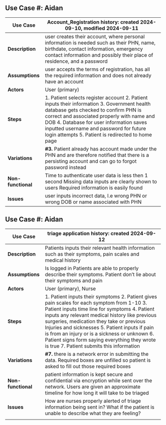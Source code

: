 
## Use Case #: Aidan
| **Use Case**    | Account_Registration **history**: created  2024-09-10, modified 2024-09-11   |
| --------------- | ------------------------------------------------------------------------------------------------------------------------------------------------------------------------------------------------------------------------------------------------------------------------------------------------------------------------------------------------------------------------------------------------------------------------------------------------------------------------------------------------------------------------------------------------------------------------------------------- |
| **Description** | user creates their account, where personal information is needed such as their PHN, name, birthdate, contact information, emergency contact information and possibly their place of residence, and a password  |
| **Assumptions** | user accepts the terms of registration, has all the required information and does not already have an account   |
| **Actors**      | User (primary) |
| **Steps**       | 1. Patient selects register account 2. Patient inputs their information 3. Government health database gets checked to confirm PHN is correct and associated properly with name and DOB 4. Database for user information saves inputted username and password for future login attempts 5. Patient is redirected to home page |
| **Variations**  | **#3.** Patient already has account made under the PHN and are therefore notified that there is a persisting account and can go to forgot password instead  |
| **Non-functional** | Time to authenticate user data is less then 1 second  Missing data inputs are clearly shown to users Required information is easily found |
| **Issues**      | user inputs incorrect data, I.e wrong PHN or wrong DOB or name associated with PHN                        |

## Use Case #: Aidan
| **Use Case**    | triage application **history**: created 2024-09-12                                                                                   |
| --------------- | ------------------------------------------------------------------------------------------------- |
| **Description** | Patients inputs their relevant health information such as their symptoms, pain scales and medical history             |
| **Assumptions** | Is logged in   Patients are able to properly describe their symptoms. Patient don’t lie about their symptoms and pain |
| **Actors**      | User (primary),  Nurse                                                                                     |
| **Steps**       | 1. Patient inputs their symptoms 2. Patient gives pain scales for each symptom from 1-10 3. Patient inputs time line for symptoms  4. Patient inputs any relevant medical history like previous surgeries, medication they take or previous Injuries and sicknesses 5. Patient inputs if pain is from an injury or is a sickness or unknown  6. Patient signs form saying everything they wrote is true  7. Patient submits this information  |
| **Variations**  | **#7.** there is a network error in submitting the data. Required boxes are unfilled so patient is asked to fill out those required boxes  |
| **Non-functional** | patient information is kept secure and confidential via encryption while sent over the network. Users are given an approximate timeline for how long it will take to be triaged |
| **Issues**      | How are nurses properly alerted of triage information being sent in? What if the patient is unable to describe what they are feeling?                                 |
                                                                                                 |
